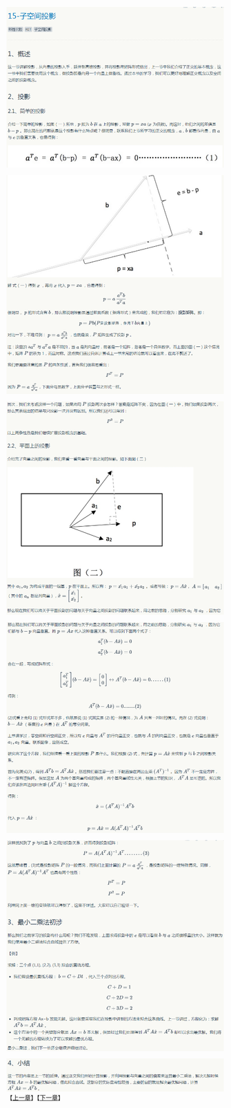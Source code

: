 
![](../images/15/LA_15_1.png)

![](../images/15/LA_15_2.png)

![](../images/15/LA_15_3.png)

![](../images/15/LA_15_4.png)

![](../images/15/LA_15_5.png)

![](../images/15/LA_15_6.png)
【[上一章](../14-正交向量与子空间/14-正交向量与子空间.md)】【[下一章](../16-投影矩阵和最小二乘/16-投影矩阵和最小二乘.md)】
